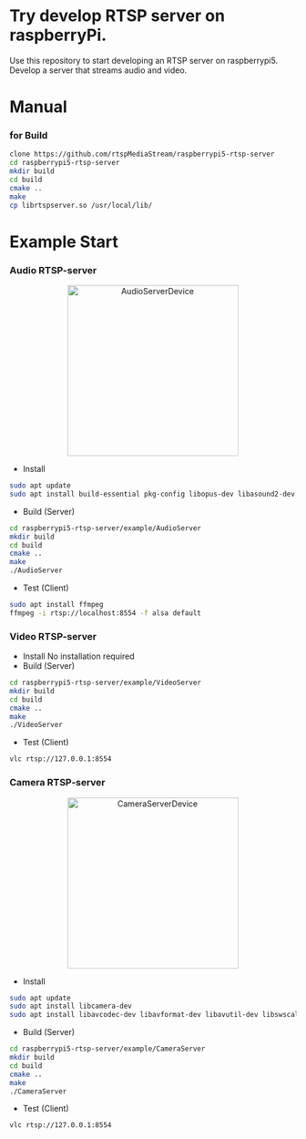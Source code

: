 # Try develop RTSP server on raspberryPi.
Use this repository to start developing an RTSP server on raspberrypi5.
Develop a server that streams audio and video.

# Manual 

### for Build 
```bash
clone https://github.com/rtspMediaStream/raspberrypi5-rtsp-server
cd raspberrypi5-rtsp-server
mkdir build
cd build
cmake ..
make
cp librtspserver.so /usr/local/lib/
```

# Example Start

### Audio RTSP-server
<div align="center">
  <img src="https://github.com/user-attachments/assets/14d123ca-4a1a-4d39-8c45-53528003d27b" alt="AudioServerDevice" height="300" />
</div>

- Install
```bash
sudo apt update
sudo apt install build-essential pkg-config libopus-dev libasound2-dev  # For g++, make, library compile, Opus, ALSA
```
- Build (Server)
```bash
cd raspberrypi5-rtsp-server/example/AudioServer
mkdir build
cd build
cmake ..
make
./AudioServer
```
- Test (Client)
```bash
sudo apt install ffmpeg
ffmpeg -i rtsp://localhost:8554 -f alsa default
```


### Video RTSP-server
- Install
No installation required
- Build (Server)
```bash
cd raspberrypi5-rtsp-server/example/VideoServer
mkdir build
cd build
cmake ..
make
./VideoServer
```
- Test (Client)
```bash
vlc rtsp://127.0.0.1:8554
```

### Camera RTSP-server
<div align="center">
  <img src="https://github.com/user-attachments/assets/0a438fdb-1738-43e6-be2e-4464f8646a80" alt="CameraServerDevice" height="300" />
</div>

- Install
```bash
sudo apt update
sudo apt install libcamera-dev
sudo apt install libavcodec-dev libavformat-dev libavutil-dev libswscale-dev
```
- Build (Server)
```bash
cd raspberrypi5-rtsp-server/example/CameraServer
mkdir build
cd build
cmake ..
make
./CameraServer
```
- Test (Client)
```bash
vlc rtsp://127.0.0.1:8554
```


